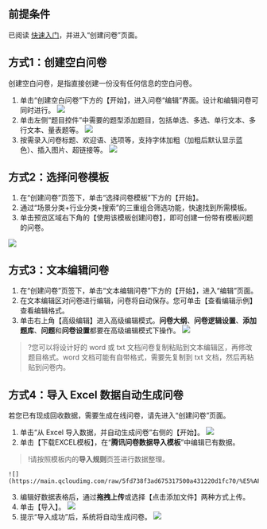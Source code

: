 ## 前提条件
已阅读 [快速入门]()，并进入“创建问卷”页面。

## 方式1：创建空白问卷
创建空白问卷，是指直接创建一份没有任何信息的空白问卷。

1. 单击“创建空白问卷”下方的【开始】，进入问卷“编辑”界面。设计和编辑问卷可同时进行。
![](https://main.qcloudimg.com/raw/603955a0d6a808be101d6d7656ed9e25/%E5%88%9B%E5%BB%BA%E7%A9%BA%E7%99%BD%E9%97%AE%E5%8D%B71.png)
2. 单击左侧“题目控件”中需要的题型添加题目，包括单选、多选、单行文本、多行文本、量表题等。
![](https://main.qcloudimg.com/raw/ac9c66cba0b9d1bc27b65049601c687d.png)
3. 按需录入问卷标题、欢迎语、选项等，支持字体加粗（加粗后默认显示蓝色）、插入图片、超链接等。
![](https://main.qcloudimg.com/raw/4b676e16833b4c8bc01bd495fa124f69.png)


## 方式2：选择问卷模板

1. 在“创建问卷”页签下，单击“选择问卷模板”下方的【开始】。
2. 通过“场景分类+行业分类+搜索”的三重组合筛选功能，快速找到所需模板。
3. 单击预览区域右下角的【使用该模板创建问卷】，即可创建一份带有模板问题的问卷。

![](https://main.qcloudimg.com/raw/a76dc1f3add0619057790148e40aef8a/%E9%80%89%E6%8B%A9%E9%97%AE%E5%8D%B7%E6%A8%A1%E6%9D%BF.png)

## 方式3：文本编辑问卷

1. 在“创建问卷”页签下，单击“文本编辑问卷”下方的【开始】，进入“编辑”页面。
2. 在文本编辑区对问卷进行编辑，问卷将自动保存。您可单击【查看编辑示例】查看编辑格式。
3. 单击右上角【高级编辑】进入高级编辑模式。**问卷大纲**、**问卷逻辑设置**、**添加题库**、**问题**和**问卷设置**都要在高级编辑模式下操作。
![](https://main.qcloudimg.com/raw/cd49036b7ee11a0fb5bdc01cde876516.png)

>?您可以将设计好的 word 或 txt 文档问卷复制粘贴到文本编辑区，再修改题目格式。word 文档可能有自带格式，需要先复制到 txt 文档，然后再粘贴到问卷内。




## 方式4：导入 Excel 数据自动生成问卷

若您已有现成回收数据，需要生成在线问卷，请先进入“创建问卷”页面。

1. 单击“从 Excel 导入数据，并自动生成问卷”右侧的【开始】。
![](https://main.qcloudimg.com/raw/3abf20c928f85ebbfbb4673075c9b7fa/%E5%AF%BC%E5%85%A5%E9%97%AE%E5%8D%B71%E4%B8%8D%E7%94%A8%E6%94%B9.png)
2. 单击【下载EXCEL模板】，在“**腾讯问卷数据导入模板**”中编辑已有数据。
>!请按照模板内的**导入规则**页签进行数据整理。
>
	![](https://main.qcloudimg.com/raw/5fd738f3ad675317500a431220d1fc70/%E5%AF%BC%E5%85%A5%E9%97%AE%E5%8D%B72%E4%B8%8D%E7%94%A8%E6%94%B9.png)
3. 编辑好数据表格后，通过**拖拽上传**或选择【点击添加文件】两种方式上传。
4. 单击【导入】。
![](https://main.qcloudimg.com/raw/d1ac754c155fad8236ef053323f2154f/%E5%AF%BC%E5%85%A5%E9%97%AE%E5%8D%B73%E4%B8%8D%E7%94%A8%E6%94%B9.png)
5. 提示“导入成功”后，系统将自动生成问卷。
![](https://main.qcloudimg.com/raw/517abb52de9739915d29cdbee767d9c2/%E5%AF%BC%E5%85%A5%E9%97%AE%E5%8D%B74%E4%B8%8D%E7%94%A8%E6%94%B9.png)
